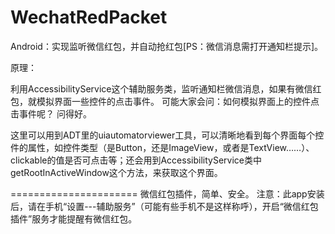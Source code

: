 # WechatRedPacket
Android：实现监听微信红包，并自动抢红包[PS：微信消息需打开通知栏提示]。

原理：

利用AccessibilityService这个辅助服务类，监听通知栏微信消息，如果有微信红包，就模拟界面一些控件的点击事件。
可能大家会问：如何模拟界面上的控件点击事件呢？
问得好。

这里可以用到ADT里的uiautomatorviewer工具，可以清晰地看到每个界面每个控件的属性，如控件类型（是Button，还是ImageView，或者是TextView……）、
clickable的值是否可点击等；还会用到AccessibilityService类中getRootInActiveWindow这个方法，来获取这个界面。

======================
微信红包插件，简单、安全。
注意：此app安装后，请在手机“设置---辅助服务”（可能有些手机不是这样称呼），开启“微信红包插件”服务才能提醒有微信红包。


